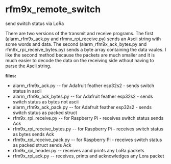 # rfm9x_remote_switch
send switch status via LoRa

There are two versions of the transmit and receive programs. The first (alarm_rfm9x_ack.py and rfmnx_rpi_receive.py) sends an Ascii string with some words and data. The second (alarm_rfm9x_ack_bytes.py and rfm9x_rpi_receive_bytes.py) sends a byte array containing the data vaules. I like the second method because the packets are much smaller and it is much easier to decode the data on the receiving side wthout having to parse the Ascii string.


**files:**

* alarm_rfm9x_ack.py  -- for Adafruit feather esp32s2 - sends switch status in ascii
* alarm_rfm9x_ack_bytes.py  -- for Adafruit feather esp32s2 - sends switch status as bytes not ascii
* alarm_rfm9x_ack_pack.py  -- for Adafruit feather esp32s2 - sends switch status as packed struct
* rfm9x_rpi_receive.py  -- for Raspberry Pi - receives switch status sends Ack
* rfm9x_rpi_receive_bytes.py  -- for Raspberry Pi - receives switch status as bytes sends Ack
* rfm9x_rpi_receive_pack.py  -- for Raspberry Pi - receives switch status as packed struct sends Ack
* rfm9x_rpi_header.py  -- receives aand prints any LoRa packets
* rfm9x_rpi_ack.py  --  receives, prints and acknowledges any Lora packet

